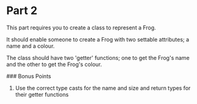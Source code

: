 Part 2
===========

This part requires you to create a class to represent a Frog.

It should enable someone to create a Frog with two settable attributes; a name and a colour.

The class should have two 'getter' functions; one to get the Frog's name and the other to get the Frog's colour.

### Bonus Points
  1. Use the correct type casts for the name and size and return types for their getter functions